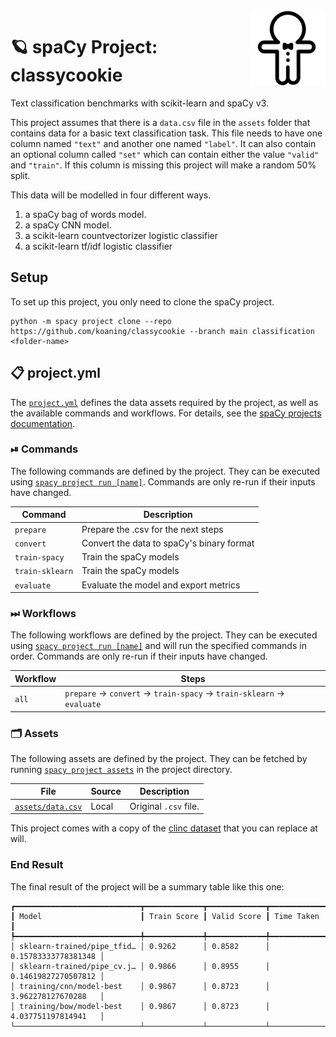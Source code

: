 <img src="cookie.png" width="120" height="120" align="right" />

# 🪐 spaCy Project: classycookie

Text classification benchmarks with scikit-learn and spaCy v3.

This project assumes that there is a `data.csv` file in the `assets` folder
that contains data for a basic text classification task. This
file needs to have one column named `"text"` and another one named `"label"`. 
It can also contain an optional column called `"set"` which can contain
either the value `"valid"` and `"train"`. If this column is missing this project
will make a random 50% split.

This data will be modelled in four different ways. 

1. a spaCy bag of words model. 
2. a spaCy CNN model. 
3. a scikit-learn countvectorizer logistic classifier
4. a scikit-learn tf/idf logistic classifier

## Setup 

To set up this project, you only need to clone the spaCy project. 

```
python -m spacy project clone --repo https://github.com/koaning/classycookie --branch main classification <folder-name>
```
## 📋 project.yml

The [`project.yml`](project.yml) defines the data assets required by the
project, as well as the available commands and workflows. For details, see the
[spaCy projects documentation](https://spacy.io/usage/projects).

### ⏯ Commands

The following commands are defined by the project. They
can be executed using [`spacy project run [name]`](https://spacy.io/api/cli#project-run).
Commands are only re-run if their inputs have changed.

| Command | Description |
| --- | --- |
| `prepare` | Prepare the .csv for the next steps |
| `convert` | Convert the data to spaCy's binary format |
| `train-spacy` | Train the spaCy models |
| `train-sklearn` | Train the spaCy models |
| `evaluate` | Evaluate the model and export metrics |

### ⏭ Workflows

The following workflows are defined by the project. They
can be executed using [`spacy project run [name]`](https://spacy.io/api/cli#project-run)
and will run the specified commands in order. Commands are only re-run if their
inputs have changed.

| Workflow | Steps |
| --- | --- |
| `all` | `prepare` &rarr; `convert` &rarr; `train-spacy` &rarr; `train-sklearn` &rarr; `evaluate` |

### 🗂 Assets

The following assets are defined by the project. They can
be fetched by running [`spacy project assets`](https://spacy.io/api/cli#project-assets)
in the project directory.

| File | Source | Description |
| --- | --- | --- |
| [`assets/data.csv`](assets/data.csv) | Local | Original `.csv` file. |

This project comes with a copy of the [clinc dataset](https://github.com/clinc/oos-eval) that you can replace at will. 

### End Result 

The final result of the project will be a summary table like this one:

```
┏━━━━━━━━━━━━━━━━━━━━━━━━━━━━┳━━━━━━━━━━━━━┳━━━━━━━━━━━━━┳━━━━━━━━━━━━━━━━━━━━━┓
┃ Model                      ┃ Train Score ┃ Valid Score ┃ Time Taken          ┃
┡━━━━━━━━━━━━━━━━━━━━━━━━━━━━╇━━━━━━━━━━━━━╇━━━━━━━━━━━━━╇━━━━━━━━━━━━━━━━━━━━━┩
│ sklearn-trained/pipe_tfid… │ 0.9262      │ 0.8582      │ 0.15783333778381348 │
│ sklearn-trained/pipe_cv.j… │ 0.9866      │ 0.8955      │ 0.14619827270507812 │
│ training/cnn/model-best    │ 0.9867      │ 0.8723      │ 3.962278127670288   │
│ training/bow/model-best    │ 0.9867      │ 0.8723      │ 4.037751197814941   │
└────────────────────────────┴─────────────┴─────────────┴─────────────────────┘
```

<!-- SPACY PROJECT: AUTO-GENERATED DOCS END (do not remove) -->
